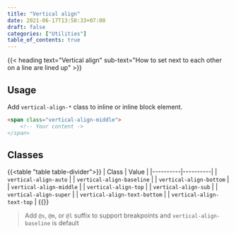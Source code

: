 ```yaml
---
title: "Vertical align"
date: 2021-06-17T13:58:33+07:00
draft: false
categories: ["Utilities"]
table_of_contents: true
---
```


{{< heading text="Vertical align" sub-text="How to set next to each other on a line are lined up" >}}

## Usage

Add `vertical-align-*` class to inline or inline block element.

``` html
<span class="vertical-align-middle">
    <!-- Your content ->
</span>
```

## Classes

{{<table "table table-divider">}}
| Class | Value |
|----------|----------|
| `vertical-align-auto` |
| `vertical-align-baseline` |
| `vertical-align-bottom` |
| `vertical-align-middle` |
| `vertical-align-top` |
| `vertical-align-sub` |
| `vertical-align-super` |
| `vertical-align-text-bottom` |
| `vertical-align-text-top` |
{{</table>}}

> Add `@s`, `@m`, or `@l` suffix to support breakpoints and `vertical-align-baseline` is default
